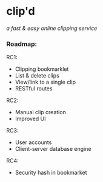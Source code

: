 # clip'd #
_a fast & easy online clipping service_

### Roadmap: ###

RC1:

* Clipping bookmarklet
* List & delete clips
* View/link to a single clip
* RESTful routes

RC2:

* Manual clip creation
* Improved UI

RC3:

* User accounts
* Client-server database engine

RC4:

* Security hash in bookmarket